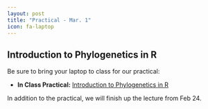 ```yaml
---
layout: post
title: "Practical - Mar. 1"
icon: fa-laptop
---
```


## Introduction to Phylogenetics in R 

Be sure to bring your laptop to class for our practical:

* **In Class Practical:** [Introduction to Phylogenetics in R](https://eeob-macroevolution.github.io/Practicals/Intro_to_Phylo/intro_to_phylo.html)

In addition to the practical, we will finish up the lecture from Feb 24.
